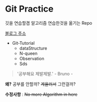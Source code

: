 # Git Practice

깃을 연습할겸 알고리즘 연습한것을 옮기는 Repo

[블로그 주소](https://storyofslacker.tistory.com)


* Git-Tutorial
  * dataStructure
  * N-queen	
  * Observation	
  * Sds
  
> '공부해요 제발제발.' - Bruno -

**왜?** 공부를 안할까? ~~게을러서~~ 그런걸까?


**수정사항** : ~~No more Algorithm in here~~
